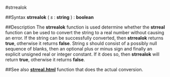 
#strrealok

##Syntax
**strrealok** ( *s* : **string** ) : **boolean**

##Description
The **strrealok** function is used determine whether the **strreal** function can be used to convert the string to a real number without causing an error. If the string can be successfully converted, then **strrealok** returns **true**, otherwise it returns **false**.
String *s* should consist of a possibly null sequence of blanks, then an optional plus or minus sign and finally an explicit unsigned real or integer constant. If it does so, then **strrealok** will return **true**, otherwise it returns **false**.

##See also
**[strreal.html](strreal)** function that does the actual conversion.
